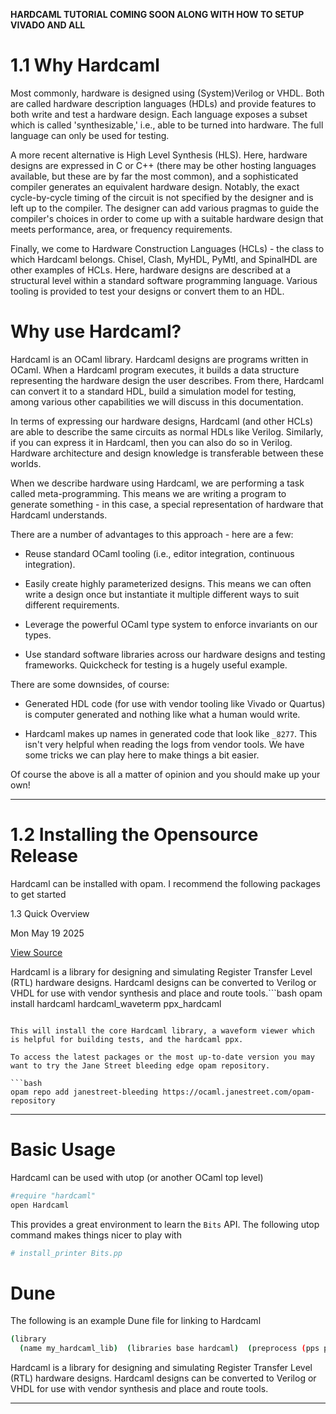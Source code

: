 
**HARDCAML TUTORIAL COMING SOON ALONG WITH HOW TO SETUP VIVADO AND ALL**

# 1.1 Why Hardcaml

Most commonly, hardware is designed using (System)Verilog or VHDL. Both are called hardware description languages (HDLs) and provide features to both write and test a hardware design. Each language exposes a subset which is called 'synthesizable,' i.e., able to be turned into hardware. The full language can only be used for testing.

A more recent alternative is High Level Synthesis (HLS). Here, hardware designs are expressed in C or C++ (there may be other hosting languages available, but these are by far the most common), and a sophisticated compiler generates an equivalent hardware design. Notably, the exact cycle-by-cycle timing of the circuit is not specified by the designer and is left up to the compiler. The designer can add various pragmas to guide the compiler's choices in order to come up with a suitable hardware design that meets performance, area, or frequency requirements.

Finally, we come to Hardware Construction Languages (HCLs) - the class to which Hardcaml belongs. Chisel, Clash, MyHDL, PyMtl, and SpinalHDL are other examples of HCLs. Here, hardware designs are described at a structural level within a standard software programming language. Various tooling is provided to test your designs or convert them to an HDL.


# Why use Hardcaml?

[](http://127.0.0.1:8000/hardcaml-docs-site/introduction/why#why-use-hardcaml)

Hardcaml is an OCaml library. Hardcaml designs are programs written in OCaml. When a Hardcaml program executes, it builds a data structure representing the hardware design the user describes. From there, Hardcaml can convert it to a standard HDL, build a simulation model for testing, among various other capabilities we will discuss in this documentation.

In terms of expressing our hardware designs, Hardcaml (and other HCLs) are able to describe the same circuits as normal HDLs like Verilog. Similarly, if you can express it in Hardcaml, then you can also do so in Verilog. Hardware architecture and design knowledge is transferable between these worlds.

When we describe hardware using Hardcaml, we are performing a task called meta-programming. This means we are writing a program to generate something - in this case, a special representation of hardware that Hardcaml understands.

There are a number of advantages to this approach - here are a few:

- Reuse standard OCaml tooling (i.e., editor integration, continuous integration).
    
- Easily create highly parameterized designs. This means we can often write a design once but instantiate it multiple different ways to suit different requirements.
    
- Leverage the powerful OCaml type system to enforce invariants on our types.
    
- Use standard software libraries across our hardware designs and testing frameworks. Quickcheck for testing is a hugely useful example.
    

There are some downsides, of course:

- Generated HDL code (for use with vendor tooling like Vivado or Quartus) is computer generated and nothing like what a human would write.
    
- Hardcaml makes up names in generated code that look like `_8277`. This isn't very helpful when reading the logs from vendor tools. We have some tricks we can play here to make things a bit easier.
    

Of course the above is all a matter of opinion and you should make up your own!

---
# 1.2 Installing the Opensource Release

Hardcaml can be installed with opam. I recommend the following packages to get started

1.3 Quick Overview

Mon May 19 2025

[View Source](https://github.com/janestreet/hardcaml/introduction/quick_overview.md)

Hardcaml is a library for designing and simulating Register Transfer Level (RTL) hardware designs. Hardcaml designs can be converted to Verilog or VHDL for use with vendor synthesis and place and route tools.```bash
opam install hardcaml hardcaml_waveterm ppx_hardcaml
```

This will install the core Hardcaml library, a waveform viewer which is helpful for building tests, and the hardcaml ppx.

To access the latest packages or the most up-to-date version you may want to try the Jane Street bleeding edge opam repository.

```bash
opam repo add janestreet-bleeding https://ocaml.janestreet.com/opam-repository
```


---

# Basic Usage

Hardcaml can be used with utop (or another OCaml top level)

```bash
#require "hardcaml"
open Hardcaml
```

This provides a great environment to learn the `Bits` API. The following utop command makes things nicer to play with

```bash
# install_printer Bits.pp
```

# Dune

The following is an example Dune file for linking to Hardcaml

```bash
(library
  (name my_hardcaml_lib)  (libraries base hardcaml)  (preprocess (pps ppx_jane ppx_hardcaml)))
```

Hardcaml is a library for designing and simulating Register Transfer Level (RTL) hardware designs. Hardcaml designs can be converted to Verilog or VHDL for use with vendor synthesis and place and route tools.

---





